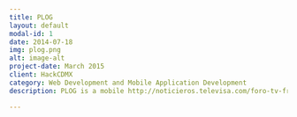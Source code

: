 ```yaml
---
title: PLOG
layout: default
modal-id: 1
date: 2014-07-18
img: plog.png
alt: image-alt
project-date: March 2015
client: HackCDMX
category: Web Development and Mobile Application Development
description: PLOG is a mobile http://noticieros.televisa.com/foro-tv-fractal/1503/segunda-edicion-hackcdmx/

---
```

